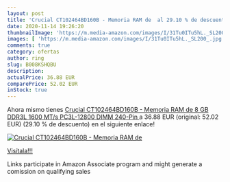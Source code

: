 ```yaml
---
layout: post
title: 'Crucial CT102464BD160B - Memoria RAM de  al 29.10 % de descuento'
date: 2020-11-14 19:26:20
thumbnailImage: 'https://m.media-amazon.com/images/I/31Tu0ITu5hL._SL200_.jpg'
images: [ 'https://m.media-amazon.com/images/I/31Tu0ITu5hL._SL200_.jpg' ]
comments: true
category: ofertas
author: ring
slug: B008KSHQBU
description:
actualPrice: 36.88 EUR
comparePrice: 52.02 EUR
inStock: true
---
```


Ahora mismo tienes [Crucial CT102464BD160B - Memoria RAM de 8 GB  DDR3L  1600 MT/s  PC3L-12800  DIMM  240-Pin ](https://www.amazon.es/dp/B008KSHQBU/?tag=tolees-21) a 36.88 EUR (original: 52.02 EUR) (29.10 %  de descuento) en el siguiente enlace!

[![Crucial CT102464BD160B - Memoria RAM de ](https://m.media-amazon.com/images/I/31Tu0ITu5hL._SL200_.jpg)](https://www.amazon.es/dp/B008KSHQBU/?tag=tolees-21)

[Visítala!!!](https://www.amazon.es/dp/B008KSHQBU/?tag=tolees-21)

Links participate in Amazon Associate program and might generate a comission on qualifying sales
